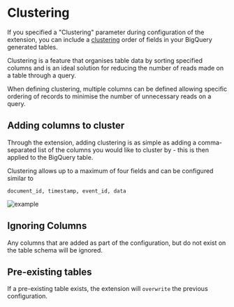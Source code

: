 # Clustering

If you specified a "Clustering" parameter during configuration of the extension, you can include a [clustering](https://cloud.google.com/bigquery/docs/clustered-tables) order of fields in your BigQuery generated tables.

Clustering is a feature that organises table data by sorting specified columns and is an ideal solution for reducing the number of reads made on a table through a query.

When defining clustering, multiple columns can be defined allowing specific ordering of records to minimise the number of unnecessary reads on a query.

## Adding columns to cluster

Through the extension, adding clustering is as simple as adding a comma-separated list of the columns you would like to cluster by - this is then applied to the BigQuery table.

Clustering allows up to a maximum of four fields and can be configured similar to

`document_id, timestamp, event_id, data`

![example](/docs/firestore-bigquery-export/media/clustering.png)

## Ignoring Columns

Any columns that are added as part of the configuration, but do not exist on the table schema will be ignored.

## Pre-existing tables

If a pre-existing table exists, the extension will `overwrite` the previous configuration.
